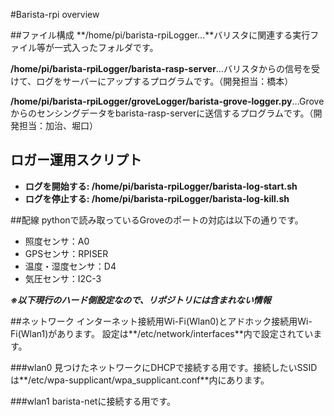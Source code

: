#Barista-rpi overview


##ファイル構成
**/home/pi/barista-rpiLogger…**バリスタに関連する実行ファイル等が一式入ったフォルダです。

**/home/pi/barista-rpiLogger/barista-rasp-server**…バリスタからの信号を受けて、ログをサーバーにアップするプログラムです。（開発担当：橋本）

**/home/pi/barista-rpiLogger/groveLogger/barista-grove-logger.py**…Groveからのセンシングデータをbarista-rasp-serverに送信するプログラムです。（開発担当：加治、堀口）


## ロガー運用スクリプト
- **ログを開始する: /home/pi/barista-rpiLogger/barista-log-start.sh**
- **ログを停止する: /home/pi/barista-rpiLogger/barista-log-kill.sh**

##配線
pythonで読み取っているGroveのポートの対応は以下の通りです。

- 照度センサ：A0
- GPSセンサ：RPISER
- 温度・湿度センサ：D4
- 気圧センサ：I2C-3



***※以下現行のハード側設定なので、リポジトリには含まれない情報***

##ネットワーク
インターネット接続用Wi-Fi(Wlan0)とアドホック接続用Wi-Fi(Wlan1)があります。
設定は**/etc/network/interfaces**内で設定されています。

###wlan0
見つけたネットワークにDHCPで接続する用です。接続したいSSIDは**/etc/wpa-supplicant/wpa_supplicant.conf**内にあります。

###wlan1
barista-netに接続する用です。
